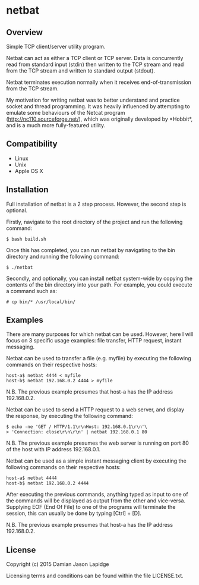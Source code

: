 netbat
======

Overview
--------

Simple TCP client/server utility program.

Netbat can act as either a TCP client or TCP server. Data is concurrently read 
from standard input (stdin) then written to the TCP stream and read from the 
TCP stream and written to standard output (stdout).

Netbat terminates execution normally when it receives end-of-transmission from 
the TCP stream.

My motivation for writing netbat was to better understand and practice socket 
and thread programming. It was heavily influenced by attempting to emulate some 
behaviours of the Netcat program (http://nc110.sourceforge.net/), which was 
originally developed by \*Hobbit\*, and is a much more fully-featured utility.

Compatibility
-------------

* Linux
* Unix
* Apple OS X

Installation
------------

Full installation of netbat is a 2 step process. However, the second step is 
optional.

Firstly, navigate to the root directory of the project and run the following 
command:

    $ bash build.sh

Once this has completed, you can run netbat by navigating to the bin directory 
and running the following command:

    $ ./netbat

Secondly, and optionally, you can install netbat system-wide by copying the 
contents of the bin directory into your path. For example, you could execute a 
command such as:

    # cp bin/* /usr/local/bin/

Examples
--------

There are many purposes for which netbat can be used. However, here I will 
focus on 3 specific usage examples: file transfer, HTTP request, instant 
messaging.

Netbat can be used to transfer a file (e.g. myfile) by executing the following 
commands on their respective hosts:

    host-a$ netbat 4444 < myfile
    host-b$ netbat 192.168.0.2 4444 > myfile

N.B. The previous example presumes that host-a has the IP address 192.168.0.2.

Netbat can be used to send a HTTP request to a web server, and display the 
response, by executing the following command:

    $ echo -ne 'GET / HTTP/1.1\r\nHost: 192.168.0.1\r\n'\
    > 'Connection: close\r\n\r\n' | netbat 192.168.0.1 80

N.B. The previous example presumes the web server is running on port 80 of the 
host with IP address 192.168.0.1.

Netbat can be used as a simple instant messaging client by executing the 
following commands on their respective hosts:

    host-a$ netbat 4444
    host-b$ netbat 192.168.0.2 4444

After executing the previous commands, anything typed as input to one of the 
commands will be displayed as output from the other and vice-versa. Supplying 
EOF (End Of File) to one of the programs will terminate the session, this can 
usually be done by typing [Ctrl] + [D].

N.B. The previous example presumes that host-a has the IP address 192.168.0.2.

License
-------

Copyright (c) 2015 Damian Jason Lapidge

Licensing terms and conditions can be found within the file LICENSE.txt.

